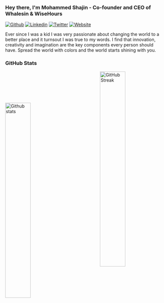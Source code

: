 ### Hey there, I'm Mohammed Shajin - Co-founder and CEO of Whalesin & WiseHours

[![Github](https://img.shields.io/github/followers/mohammedshajin?label=mohammedshajin&style=social)](https://github.com/mhdshjn)
[![Linkedin](https://img.shields.io/badge/-Mohdshajin-blue?style=flat&logo=Linkedin&logoColor=white&link=https://www.linkedin.com/in/mohammed-shajin/)](https://www.linkedin.com/in/mohd-shajin/)
[![Twitter](https://img.shields.io/twitter/url?label=mohdshjn&style=social&url=https%3A%2F%2Ftwitter.com%2Fmohammedshajinp)](https://twitter.com/mohdshjn)
[![Website](https://img.shields.io/badge/-mohammedshajin.com-EF4056?style=flat&logo=Google-Chrome&logoColor=white)](https://mohammedshajin.com)

Ever since I was a kid I was very passionate about changing the world to a better place and it turnsout I was true to my words. I find that innovation, creativity and imagination are the key components every person should have. Spread the world with colors and the world starts shining with you.

### GitHub Stats

<p>
<a href="https://github-readme-stats.vercel.app/api?username=mhdshjn&show_icons=true&locale=en&count_private=true&hide_rank=false&custom_title=My%20GitHub%20Stats&disable_animations=true&theme=dracula&show_icons=true&hide_border=true">
<img style="margin-top:100px" width="40%" align="left" alt="Github stats" src="https://github-readme-stats.vercel.app/api?username=mhdshjn&show_icons=true&locale=en&count_private=true&hide_rank=false&custom_title=My%20GitHub%20Stats&disable_animations=true&theme=dracula&show_icons=true&hide_border=true" />
</a>  
<a href="https://github-readme-streak-stats.herokuapp.com/?user=mhdshjn&theme=dracula&show_icons=true&hide_border=true">
<img width="40%" align="right" alt="GitHub Streak" src="https://github-readme-streak-stats.herokuapp.com/?user=mhdshjn&theme=dracula&show_icons=true&hide_border=true" />
</a><br />
   <br />
